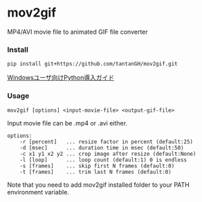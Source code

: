 # mov2gif
MP4/AVI movie file to animated GIF file converter

### Install

    pip install git+https://github.com/tantanGH/mov2gif.git

[Windowsユーザ向けPython導入ガイド](https://github.com/tantanGH/distribution/blob/main/windows_python_for_x68k.md)

### Usage

    mov2gif [options] <input-movie-file> <output-gif-file>

Input movie file can be .mp4 or .avi either.

    options:
        -r [percent]   ... resize factor in percent (default:25)
        -d [msec]      ... duration time in msec (default:50)
        -c x1 y1 x2 y2 ... crop image after resize (default:None)
        -l [loop]      ... loop count (default:1) 0 is endless
        -s [frames]    ... skip first N frames (default:0)
        -t [frames]    ... trim last N frames (default:0)

Note that you need to add mov2gif installed folder to your PATH environment variable.

